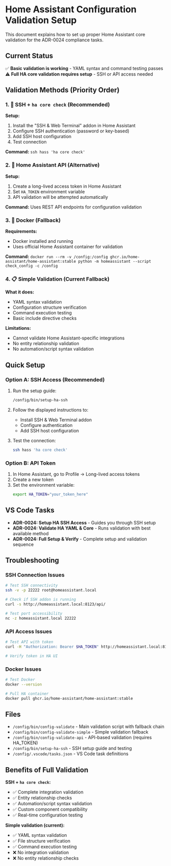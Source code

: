 # Home Assistant Configuration Validation Setup

This document explains how to set up proper Home Assistant core validation for the ADR-0024 compliance tasks.

## Current Status

✅ **Basic validation is working** - YAML syntax and command testing passes
⚠️ **Full HA core validation requires setup** - SSH or API access needed

## Validation Methods (Priority Order)

### 1. 🥇 SSH + `ha core check` (Recommended)

**Setup:**
1. Install the "SSH & Web Terminal" addon in Home Assistant
2. Configure SSH authentication (password or key-based)
3. Add SSH host configuration
4. Test connection

**Command:** `ssh hass 'ha core check'`

### 2. 🥈 Home Assistant API (Alternative)

**Setup:**
1. Create a long-lived access token in Home Assistant
2. Set `HA_TOKEN` environment variable
3. API validation will be attempted automatically

**Command:** Uses REST API endpoints for configuration validation

### 3. 🥉 Docker (Fallback)

**Requirements:**
- Docker installed and running
- Uses official Home Assistant container for validation

**Command:** `docker run --rm -v /config:/config ghcr.io/home-assistant/home-assistant:stable python -m homeassistant --script check_config -c /config`

### 4. 📋 Simple Validation (Current Fallback)

**What it does:**
- YAML syntax validation
- Configuration structure verification  
- Command execution testing
- Basic include directive checks

**Limitations:**
- Cannot validate Home Assistant-specific integrations
- No entity relationship validation
- No automation/script syntax validation

## Quick Setup

### Option A: SSH Access (Recommended)

1. Run the setup guide:
   ```bash
   /config/bin/setup-ha-ssh
   ```

2. Follow the displayed instructions to:
   - Install SSH & Web Terminal addon
   - Configure authentication
   - Add SSH host configuration

3. Test the connection:
   ```bash
   ssh hass 'ha core check'
   ```

### Option B: API Token

1. In Home Assistant, go to Profile → Long-lived access tokens
2. Create a new token
3. Set the environment variable:
   ```bash
   export HA_TOKEN="your_token_here"
   ```

## VS Code Tasks

- **ADR-0024: Setup HA SSH Access** - Guides you through SSH setup
- **ADR-0024: Validate HA YAML & Core** - Runs validation with best available method
- **ADR-0024: Full Setup & Verify** - Complete setup and validation sequence

## Troubleshooting

### SSH Connection Issues

```bash
# Test SSH connectivity
ssh -v -p 22222 root@homeassistant.local

# Check if SSH addon is running
curl -s http://homeassistant.local:8123/api/

# Test port accessibility
nc -z homeassistant.local 22222
```

### API Access Issues

```bash
# Test API with token
curl -H "Authorization: Bearer $HA_TOKEN" http://homeassistant.local:8123/api/

# Verify token in HA UI
```

### Docker Issues

```bash
# Test Docker
docker --version

# Pull HA container
docker pull ghcr.io/home-assistant/home-assistant:stable
```

## Files

- `/config/bin/config-validate` - Main validation script with fallback chain
- `/config/bin/config-validate-simple` - Simple validation fallback
- `/config/bin/config-validate-api` - API-based validation (requires HA_TOKEN)
- `/config/bin/setup-ha-ssh` - SSH setup guide and testing
- `/config/.vscode/tasks.json` - VS Code task definitions

## Benefits of Full Validation

**SSH + `ha core check`:**
- ✅ Complete integration validation
- ✅ Entity relationship checks  
- ✅ Automation/script syntax validation
- ✅ Custom component compatibility
- ✅ Real-time configuration testing

**Simple validation (current):**
- ✅ YAML syntax validation
- ✅ File structure verification
- ✅ Command execution testing
- ❌ No integration validation
- ❌ No entity relationship checks
